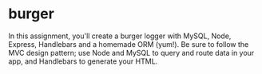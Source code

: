 # burger
In this assignment, you'll create a burger logger with MySQL, Node, Express, Handlebars and a homemade ORM (yum!). 
Be sure to follow the MVC design pattern; use Node and MySQL to query and route data in your app, and Handlebars to generate your HTML.

